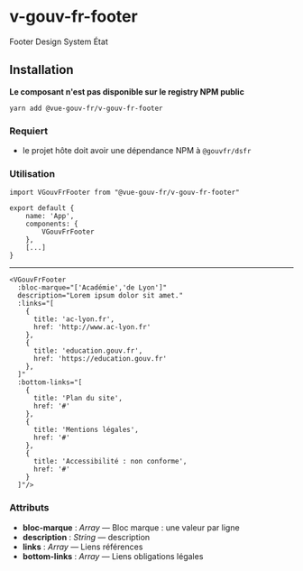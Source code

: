# v-gouv-fr-footer
Footer Design System État

## Installation
**Le composant n'est pas disponible sur le registry NPM public**

`yarn add @vue-gouv-fr/v-gouv-fr-footer`

### Requiert
- le projet hôte doit avoir une dépendance NPM à `@gouvfr/dsfr`

### Utilisation
    import VGouvFrFooter from "@vue-gouv-fr/v-gouv-fr-footer"

    export default {
        name: 'App',
        components: {
            VGouvFrFooter
        },
        [...]
    }
---
    <VGouvFrFooter 
      :bloc-marque="['Académie','de Lyon']" 
      description="Lorem ipsum dolor sit amet."
      :links="[
        {
          title: 'ac-lyon.fr',
          href: 'http://www.ac-lyon.fr'
        },
        {
          title: 'education.gouv.fr',
          href: 'https://education.gouv.fr'
        },
      ]"
      :bottom-links="[
        {
          title: 'Plan du site',
          href: '#'
        },
        {
          title: 'Mentions légales',
          href: '#'
        },
        {
          title: 'Accessibilité : non conforme',
          href: '#'
        }
      ]"/>

### Attributs 
- **bloc-marque** : *Array* — Bloc marque : une valeur par ligne
- **description** : *String* — description
- **links** : *Array* — Liens références
- **bottom-links** : *Array* — Liens obligations légales